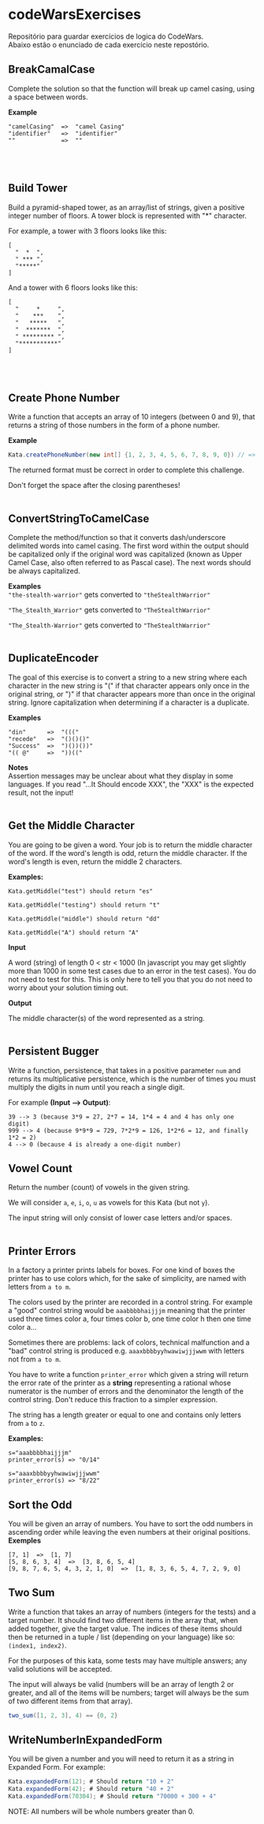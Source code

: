 # codeWarsExercises
Repositório para guardar exercícios de logica do CodeWars. <br>
Abaixo estão o enunciado de cada exercício neste repostório.

## BreakCamalCase
Complete the solution so that the function will break up camel casing, using a space between words.

<strong>Example</strong>
```
"camelCasing"  =>  "camel Casing"
"identifier"   =>  "identifier"
""             =>  ""
```
<br>
<br>

## Build Tower
Build a pyramid-shaped tower, as an array/list of strings, given a positive integer number of floors. A tower block is represented with "*" character.

For example, a tower with 3 floors looks like this:
```
[
  "  *  ",
  " *** ", 
  "*****"
]
```
And a tower with 6 floors looks like this:
```
[
  "     *     ", 
  "    ***    ", 
  "   *****   ", 
  "  *******  ", 
  " ********* ", 
  "***********"
]
```
<br>
<br>

## Create Phone Number

Write a function that accepts an array of 10 integers (between 0 and 9), that returns a string of those numbers in the form of a phone number.

<strong>Example</strong>
```java
Kata.createPhoneNumber(new int[] {1, 2, 3, 4, 5, 6, 7, 8, 9, 0}) // => returns "(123) 456-7890"
```
The returned format must be correct in order to complete this challenge.

Don't forget the space after the closing parentheses!
<br>
<br>
## ConvertStringToCamelCase

Complete the method/function so that it converts dash/underscore delimited words into camel casing. The first word within the output should be capitalized only if the original word was capitalized (known as Upper Camel Case, also often referred to as Pascal case). The next words should be always capitalized.

<strong>Examples</strong> 
<br>
```"the-stealth-warrior"``` gets converted to ```"theStealthWarrior"```

```"The_Stealth_Warrior"``` gets converted to ```"TheStealthWarrior"```

```"The_Stealth-Warrior"``` gets converted to ```"TheStealthWarrior"```
<br>
<br>
## DuplicateEncoder
The goal of this exercise is to convert a string to a new string where each character in the new string is "(" if that character appears only once in the original string, or ")" if that character appears more than once in the original string. Ignore capitalization when determining if a character is a duplicate.

<strong> Examples </strong>
```
"din"      =>  "((("
"recede"   =>  "()()()"
"Success"  =>  ")())())"
"(( @"     =>  "))((" 
````
<strong>Notes</strong> <br>
Assertion messages may be unclear about what they display in some languages. If you read "...It Should encode XXX", the "XXX" is the expected result, not the input!
<br>
<br>

## Get the Middle Character
You are going to be given a word. Your job is to return the middle character of the word. If the word's length is odd, return the middle character. If the word's length is even, return the middle 2 characters.

<strong>Examples:</strong>
```
Kata.getMiddle("test") should return "es"

Kata.getMiddle("testing") should return "t"

Kata.getMiddle("middle") should return "dd"

Kata.getMiddle("A") should return "A"
```
<strong>Input</strong>

A word (string) of length 0 < str < 1000 (In javascript you may get slightly more than 1000 in some test cases due to an error in the test cases). You do not need to test for this. This is only here to tell you that you do not need to worry about your solution timing out.

<strong>Output</strong>

The middle character(s) of the word represented as a string.
<br>
<br>
## Persistent Bugger
Write a function, persistence, that takes in a positive parameter `num` and returns its multiplicative persistence, which is the number of times you must multiply the digits in num until you reach a single digit.

For example <strong>(Input --> Output)</strong>:
```
39 --> 3 (because 3*9 = 27, 2*7 = 14, 1*4 = 4 and 4 has only one digit)
999 --> 4 (because 9*9*9 = 729, 7*2*9 = 126, 1*2*6 = 12, and finally 1*2 = 2)
4 --> 0 (because 4 is already a one-digit number)
```
## Vowel Count
Return the number (count) of vowels in the given string.

We will consider `a`, `e`, `i`, `o`, `u` as vowels for this Kata (but not `y`).

The input string will only consist of lower case letters and/or spaces.
<br>
<br>
## Printer Errors
In a factory a printer prints labels for boxes. For one kind of boxes the printer has to use colors which, for the sake of simplicity, are named with letters from ``a to m``.

The colors used by the printer are recorded in a control string. For example a "good" control string would be ``aaabbbbhaijjjm`` meaning that the printer used three times color a, four times color b, one time color h then one time color a...

Sometimes there are problems: lack of colors, technical malfunction and a "bad" control string is produced e.g. ``aaaxbbbbyyhwawiwjjjwwm`` with letters not from ``a to m``.

You have to write a function ``printer_error`` which given a string will return the error rate of the printer as a <strong>string</strong> representing a rational whose numerator is the number of errors and the denominator the length of the control string. Don't reduce this fraction to a simpler expression.

The string has a length greater or equal to one and contains only letters from ``a`` to ``z``.

<strong>Examples:</strong>
```
s="aaabbbbhaijjjm"
printer_error(s) => "0/14"

s="aaaxbbbbyyhwawiwjjjwwm"
printer_error(s) => "8/22"
```
## Sort the Odd
You will be given an array of numbers. You have to sort the odd numbers in ascending order while leaving the even numbers at their original positions. <br>
<strong>Exemples</strong>
```
[7, 1]  =>  [1, 7]
[5, 8, 6, 3, 4]  =>  [3, 8, 6, 5, 4]
[9, 8, 7, 6, 5, 4, 3, 2, 1, 0]  =>  [1, 8, 3, 6, 5, 4, 7, 2, 9, 0]
```
## Two Sum
Write a function that takes an array of numbers (integers for the tests) and a target number. It should find two different items in the array that, when added together, give the target value. The indices of these items should then be returned in a tuple / list (depending on your language) like so: ``(index1, index2)``.

For the purposes of this kata, some tests may have multiple answers; any valid solutions will be accepted.

The input will always be valid (numbers will be an array of length 2 or greater, and all of the items will be numbers; target will always be the sum of two different items from that array).
```java
two_sum([1, 2, 3], 4) == {0, 2}
```
## WriteNumberInExpandedForm
You will be given a number and you will need to return it as a string in Expanded Form. For example:
```java
Kata.expandedForm(12); # Should return "10 + 2"
Kata.expandedForm(42); # Should return "40 + 2"
Kata.expandedForm(70304); # Should return "70000 + 300 + 4"
```
NOTE: All numbers will be whole numbers greater than 0.
